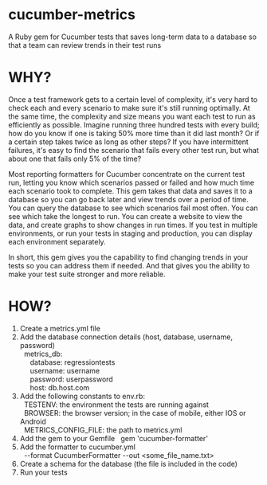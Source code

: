 cucumber-metrics
================

A Ruby gem for Cucumber tests that saves long-term data to a database so that a
team can review trends in their test runs

WHY?
====

Once a test framework gets to a certain level of complexity, it's very hard to
check each and every scenario to make sure it's still running optimally. At the
same time, the complexity and size means you want each test to run as
efficiently as possible. Imagine running three hundred tests with every build;
how do you know if one is taking 50% more time than it did last month? Or if a
certain step takes twice as long as other steps? If you have intermittent
failures, it's easy to find the scenario that fails every other test run, but
what about one that fails only 5% of the time?

Most reporting formatters for Cucumber concentrate on the current test run,
letting you know which scenarios passed or failed and how much time each
scenario took to complete. This gem takes that data and saves it to a database
so you can go back later and view trends over a period of time. You can query
the database to see which scenarios fail most often. You can see which take the
longest to run. You can create a website to view the data, and create graphs to
show changes in run times. If you test in multiple environments, or run your
tests in staging and production, you can display each environment separately.

In short, this gem gives you the capability to find changing trends in your
tests so you can address them if needed. And that gives you the ability to make
your test suite stronger and more reliable.

HOW?
====

1. Create a metrics.yml file
2. Add the database connection details (host, database, username, password)  
&nbsp;&nbsp;metrics_db:  
&nbsp;&nbsp;&nbsp;&nbsp;&nbsp;database: regressiontests  
&nbsp;&nbsp;&nbsp;&nbsp;&nbsp;username: username  
&nbsp;&nbsp;&nbsp;&nbsp;&nbsp;password: userpassword  
&nbsp;&nbsp;&nbsp;&nbsp;&nbsp;host: db.host.com  
3. Add the following constants to env.rb:  
&nbsp;&nbsp;TESTENV: the environment the tests are running against  
&nbsp;&nbsp;BROWSER: the browser version; in the case of mobile, either IOS or Android  
&nbsp;&nbsp;METRICS_CONFIG_FILE: the path to metrics.yml
4. Add the gem to your Gemfile
&nbsp;&nbsp;gem 'cucumber-formatter'
5. Add the formatter to cucumber.yml  
&nbsp;&nbsp;--format CucumberFormatter --out <some_file_name.txt>
6. Create a schema for the database (the file is included in the code)
7. Run your tests